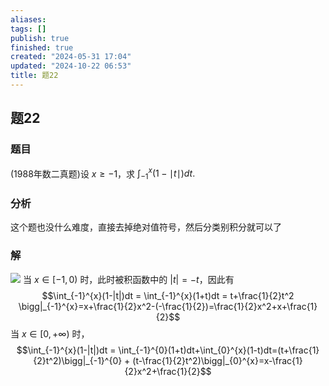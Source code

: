 ```yaml
---
aliases: 
tags: []
publish: true
finished: true
created: "2024-05-31 17:04"
updated: "2024-10-22 06:53"
title: 题22
---
```

## 题22
### 题目
(1988年数二真题)设 $x\geqslant-1$，求 $\int_{-1}^x(1-\mid t\mid)dt.$
### 分析 
这个题也没什么难度，直接去掉绝对值符号，然后分类别积分就可以了
### 解 
![](https://img.hwenyi.live/202403062138933.webp)
当 $x \in [-1,0)$ 时，此时被积函数中的 $|t|=-t$，因此有
$$\int_{-1}^{x}(1-|t|)dt = \int_{-1}^{x}(1+t)dt = t+\frac{1}{2}t^2  \bigg|_{-1}^{x}=x+\frac{1}{2}x^2-(-\frac{1}{2})=\frac{1}{2}x^2+x+\frac{1}{2}$$
当 $x \in [0,+\infty)$ 时，
$$\int_{-1}^{x}(1-|t|)dt = \int_{-1}^{0}(1+t)dt+\int_{0}^{x}(1-t)dt=(t+\frac{1}{2}t^2)\bigg|_{-1}^{0} + (t-\frac{1}{2}t^2)\bigg|_{0}^{x}=x-\frac{1}{2}x^2+\frac{1}{2}$$

